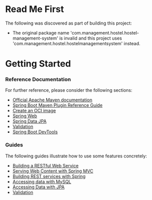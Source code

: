 # Read Me First
The following was discovered as part of building this project:

* The original package name 'com.management.hostel.hostel-management-system' is invalid and this project uses 'com.management.hostel.hostelmanagementsystem' instead.

# Getting Started

### Reference Documentation
For further reference, please consider the following sections:

* [Official Apache Maven documentation](https://maven.apache.org/guides/index.html)
* [Spring Boot Maven Plugin Reference Guide](https://docs.spring.io/spring-boot/docs/3.0.6/maven-plugin/reference/html/)
* [Create an OCI image](https://docs.spring.io/spring-boot/docs/3.0.6/maven-plugin/reference/html/#build-image)
* [Spring Web](https://docs.spring.io/spring-boot/docs/3.0.6/reference/htmlsingle/#web)
* [Spring Data JPA](https://docs.spring.io/spring-boot/docs/3.0.6/reference/htmlsingle/#data.sql.jpa-and-spring-data)
* [Validation](https://docs.spring.io/spring-boot/docs/3.0.6/reference/htmlsingle/#io.validation)
* [Spring Boot DevTools](https://docs.spring.io/spring-boot/docs/3.0.6/reference/htmlsingle/#using.devtools)

### Guides
The following guides illustrate how to use some features concretely:

* [Building a RESTful Web Service](https://spring.io/guides/gs/rest-service/)
* [Serving Web Content with Spring MVC](https://spring.io/guides/gs/serving-web-content/)
* [Building REST services with Spring](https://spring.io/guides/tutorials/rest/)
* [Accessing data with MySQL](https://spring.io/guides/gs/accessing-data-mysql/)
* [Accessing Data with JPA](https://spring.io/guides/gs/accessing-data-jpa/)
* [Validation](https://spring.io/guides/gs/validating-form-input/)

